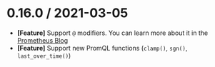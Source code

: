 0.16.0 / 2021-03-05
===================

* **[Feature]** Support `@` modifiers. You can learn more about it in the [Prometheus Blog](https://prometheus.io/blog/2021/02/18/introducing-the-@-modifier/)
* **[Feature]** Support new PromQL functions (`clamp()`, `sgn()`, `last_over_time()`)
